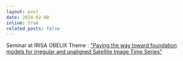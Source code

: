 ```yaml
---
layout: post
date: 2024-02-08
inline: true
related_posts: false
---
```

Seminar at IRISA OBELIX Theme : ["Paving the way toward foundation models for irregular and unaligned Satellite Image Time Series"](https://www-obelix.irisa.fr/seminar/seminars-2023-2024/)

